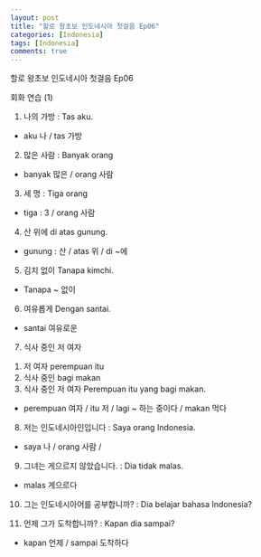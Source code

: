 ```yaml
---
layout: post
title: "할로 왕초보 인도네시아 첫걸음 Ep06"
categories: [Indonesia]
tags: [Indonesia]
comments: true
---
```


할로 왕초보 인도네시아 첫걸음 Ep06

회화 연습 (1) 

1. 나의 가방 : Tas aku. 
- aku 나 / tas 가방

2. 많은 사람 : Banyak orang
- banyak 많은 / orang 사람 

3. 세 명 : Tiga orang
- tiga : 3 / orang 사람 

4. 산 위에 di atas gunung. 
- gunung : 산 / atas 위 / di ~에 

5. 김치 없이 Tanapa kimchi. 
- Tanapa ~ 없이

6. 여유롭게 Dengan santai. 
- santai 여유로운 

7. 식사 중인 저 여자 
1) 저 여자 perempuan itu
2) 식사 중인 bagi makan  
3) 식사 중인 저 여자 Perempuan itu yang bagi makan. 
- perempuan 여자 / itu 저 / lagi ~ 하는 중이다 / makan 먹다

8. 저는 인도네시아인입니다 : Saya orang Indonesia. 
- saya 나 / orang 사람 / 

9. 그녀는 게으르지 않았습니다. : Dia tidak malas. 
- malas 게으르다 

10. 그는 인도네시아어를 공부합니까? : Dia belajar bahasa Indonesia? 

11. 언제 그가 도착합니까? : Kapan dia sampai? 
- kapan 언제 / sampai 도착하다 
